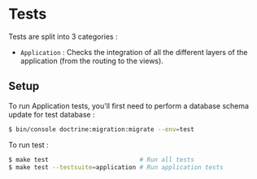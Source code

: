 # Tests
Tests are split into 3 categories :
- `Application` : Checks the integration of all the different layers of the application (from the routing to the views).

## Setup
To run Application tests, you'll first need to perform a database schema update for test database :
```bash
$ bin/console doctrine:migration:migrate --env=test
```

To run test :
```bash
$ make test                         # Run all tests
$ make test --testsuite=application # Run application tests
```
